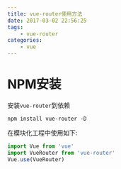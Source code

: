 ```yaml
---
title: vue-router使用方法
date: 2017-03-02 22:56:25
tags:
	- vue-router
categories:
	- vue
---
```

# NPM安装 <!-- more -->
安装` vue-router `到依赖
``` 
npm install vue-router -D 
```

在模块化工程中使用如下:

``` javascript
import Vue from 'vue'
import VueRouter from 'vue-router'
Vue.use(VueRouter)
```